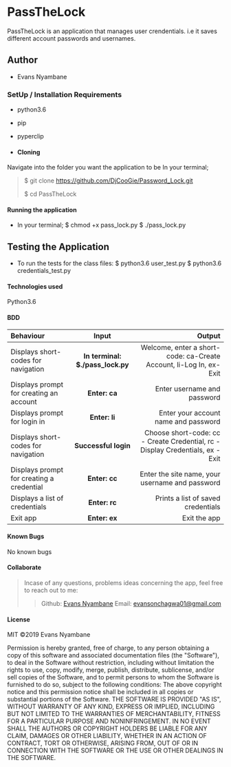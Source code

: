 # PassTheLock
PassTheLock is an application that manages user crendentials. i.e it saves different account passwords and usernames.

## Author
* Evans Nyambane

### SetUp / Installation Requirements
* python3.6
* pip
* pyperclip

* #### Cloning
Navigate into the folder you want the application to be
In your terminal;
  > $ git clone https://github.com/DjCooGie/Password_Lock.git
  > 
  > $ cd PassTheLock

#### Running the application
* In your terminal;
    $ chmod +x pass_lock.py
    $ ./pass_lock.py

## Testing the Application
* To run the tests for the class files:
    $ python3.6 user_test.py
    $ python3.6 credentials_test.py

#### Technologies used
Python3.6

#### BDD
| Behaviour | Input | Output |
| :---------------- | :---------------: | ------------------: |
| Displays short-codes for navigation | **In terminal: $./pass_lock.py** | Welcome, enter a short-code: ca-Create Account, li-Log In, ex-Exit |
| Displays prompt for creating an account | **Enter: ca** | Enter username and password |
| Displays prompt for login in | **Enter: li** | Enter your account name and password |
| Displays short-codes for navigation | **Successful login** | Choose short-code: cc - Create Credential, rc - Display Credentials, ex - Exit |
| Displays prompt for creating a credential | **Enter: cc** | Enter the site name, your username and password |
| Displays a list of credentials | **Enter: rc** | Prints a list of saved credentials |
| Exit app | **Enter: ex** | Exit the app |

#### Known Bugs
No known bugs

#### Collaborate
>Incase of any questions, problems ideas concerning the app, feel free to reach out to me:
>>Github: [Evans Nyambane](https://github.com/DjCooGie)
>>Email: evansonchagwa01@gmail.com

#### License
MIT
&copy;2019 Evans Nyambane


Permission is hereby granted, free of charge, to any person obtaining a copy
of this software and associated documentation files (the "Software"), to deal
in the Software without restriction, including without limitation the rights
to use, copy, modify, merge, publish, distribute, sublicense, and/or sell
copies of the Software, and to permit persons to whom the Software is
furnished to do so, subject to the following conditions:
The above copyright notice and this permission notice shall be included in all
copies or substantial portions of the Software.
THE SOFTWARE IS PROVIDED "AS IS", WITHOUT WARRANTY OF ANY KIND, EXPRESS OR
IMPLIED, INCLUDING BUT NOT LIMITED TO THE WARRANTIES OF MERCHANTABILITY,
FITNESS FOR A PARTICULAR PURPOSE AND NONINFRINGEMENT. IN NO EVENT SHALL THE
AUTHORS OR COPYRIGHT HOLDERS BE LIABLE FOR ANY CLAIM, DAMAGES OR OTHER
LIABILITY, WHETHER IN AN ACTION OF CONTRACT, TORT OR OTHERWISE, ARISING FROM,
OUT OF OR IN CONNECTION WITH THE SOFTWARE OR THE USE OR OTHER DEALINGS IN THE
SOFTWARE.